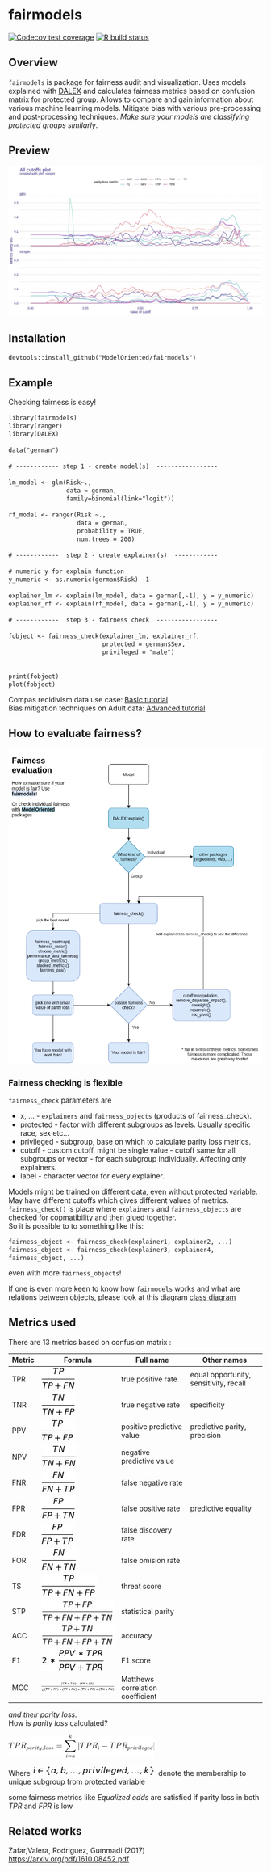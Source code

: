 # fairmodels 

  <!-- badges: start -->
  [![Codecov test coverage](https://codecov.io/gh/ModelOriented/FairModels/branch/master/graph/badge.svg)](https://codecov.io/gh/ModelOriented/FairModels?branch=master)
  [![R build status](https://github.com/ModelOriented/FairModels/workflows/R-CMD-check/badge.svg)](https://github.com/ModelOriented/FairModels/actions)
  <!-- badges: end -->
  
  
## Overview

`fairmodels` is package for fairness audit and visualization. Uses models explained with [DALEX](https://modeloriented.github.io/DALEX) and calculates fairness metrics based on confusion matrix for protected group.  Allows to compare and gain information about various machine learning models. Mitigate bias with various pre-processing and post-processing techniques. *Make sure your models are classifying protected groups similarly*.


## Preview

![preview](man/figures/preview.gif)

## Installation

```
devtools::install_github("ModelOriented/fairmodels")
```

## Example
Checking fairness is easy! 

```
library(fairmodels)
library(ranger)
library(DALEX)

data("german")

# ------------ step 1 - create model(s)  -----------------

lm_model <- glm(Risk~.,
                data = german,
                family=binomial(link="logit"))

rf_model <- ranger(Risk ~.,
                   data = german,
                   probability = TRUE,
                   num.trees = 200)

# ------------  step 2 - create explainer(s)  ------------

# numeric y for explain function
y_numeric <- as.numeric(german$Risk) -1

explainer_lm <- explain(lm_model, data = german[,-1], y = y_numeric)
explainer_rf <- explain(rf_model, data = german[,-1], y = y_numeric)

# ------------  step 3 - fairness check  -----------------

fobject <- fairness_check(explainer_lm, explainer_rf,
                          protected = german$Sex,
                          privileged = "male")

 
print(fobject)
plot(fobject)

```

Compas recidivism data use case: [Basic tutorial](https://modeloriented.github.io/fairmodels/articles/Basic_tutorial.html)   
Bias mitigation techniques on Adult data: [Advanced tutorial](https://modeloriented.github.io/fairmodels/articles/Advanced_tutorial.html)

## How to evaluate fairness? 

<p align="center">
<img src="man/figures/flowchart.png" alt="drawing" width="700"/>
</p>


### Fairness checking is flexible

`fairness_check` parameters are    
* x, ...  - `explainers` and `fairness_objects` (products of fairness_check).   
* protected - factor with different subgroups as levels. Usually specific race, sex etc...   
* privileged - subgroup, base on which to calculate parity loss metrics.    
* cutoff  - custom cutoff, might be single value - cutoff same for all subgroups or vector - for each subgroup individually. Affecting only explainers.   
* label - character vector for every explainer.   

Models might be trained on different data, even without protected variable. May have different cutoffs which gives different values of metrics. 
`fairness_check()` is place where `explainers` and `fairness_objects` are checked for copmatibility and then glued together.  
So it is possible to to something like this: 

```
fairness_object <- fairness_check(explainer1, explainer2, ...)
fairness_object <- fairness_check(explainer3, explainer4, fairness_object, ...)
```
even with more `fairness_objects`!

If one is even more keen to know how `fairmodels` works and what are relations between objects, please look at this diagram [class diagram](https://github.com/ModelOriented/fairmodels/blob/master/man/figures/class_diagram.png)


## Metrics used

There are 13 metrics based on confusion matrix : 

| Metric | Formula | Full name | Other names |
|--------|---------|-----------|-------------|
| TPR | ![tpr](man/figures/formulas/tpr.jpg) | true positive rate | equal opportunity, sensitivity, recall
| TNR | ![tnr](man/figures/formulas/tnr.jpg) | true negative rate | specificity
| PPV | ![ppv](man/figures/formulas/ppv.jpg) | positive predictive value | predictive parity, precision
| NPV | ![npv](man/figures/formulas/npv.jpg) | negative predictive value | 
| FNR | ![fnr](man/figures/formulas/fnr.jpg) | false negative rate |
| FPR | ![fpr](man/figures/formulas/fpr.jpg) | false positive rate | predictive equality
| FDR | ![fdr](man/figures/formulas/fdr.jpg) | false discovery rate
| FOR | ![for](man/figures/formulas/for.jpg) | false omision rate |
| TS | ![ts](man/figures/formulas/ts.jpg)  | threat score |
| STP | ![stp](man/figures/formulas/stp.jpg) | statistical parity |
| ACC | ![acc](man/figures/formulas/acc.jpg) | accuracy |
| F1 |  ![f1](man/figures/formulas/f1.jpg) | F1 score |
| MCC | <img src="man/figures/formulas/mcc.jpg" alt="drawing" width="300"/> | Matthews correlation coefficient |

*and their parity loss.*   
How is *parity loss* calculated? 

![parity_loss](man/figures/formulas/parity_loss.png)

Where ![explain](man/figures/formulas/explain.jpg) denote the membership to unique subgroup from protected variable

some fairness metrics like *Equalized odds* are satisfied if parity loss in both *TPR* and *FPR* is low 

## Related works

Zafar,Valera, Rodriguez, Gummadi (2017)  https://arxiv.org/pdf/1610.08452.pdf
